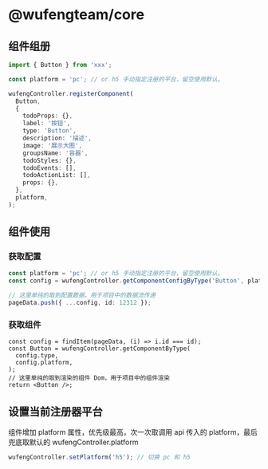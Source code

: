 # @wufengteam/core

## 组件组册

```ts
import { Button } from 'xxx';

const platform = 'pc'; // or h5 手动指定注册的平台，留空使用默认。

wufengController.registerComponent(
  Button,
  {
    todoProps: {},
    label: '按钮',
    type: 'Button',
    description: '描述',
    image: '展示大图',
    groupsName: '容器',
    todoStyles: {},
    todoEvents: [],
    todoActionList: [],
    props: {},
  },
  platform,
);
```

## 组件使用

### 获取配置

```ts
const platform = 'pc'; // or h5 手动指定注册的平台，留空使用默认。
const config = wufengController.getComponentConfigByType('Button', platform);

// 这里单纯的取到配置数据，用于项目中的数据流传递
pageData.push({ ...config, id: 12312 });
```

### 获取组件

```tsx
const config = findItem(pageData, (i) => i.id === id);
const Button = wufengController.getComponentByType(
  config.type,
  config.platform,
);
// 这里单纯的取到渲染的组件 Dom，用于项目中的组件渲染
return <Button />;
```

## 设置当前注册器平台

组件增加 platform 属性，优先级最高，次一次取调用 api 传入的 platform，最后兜底取默认的 wufengController.platform

```ts
wufengController.setPlatform('h5'); // 切换 pc 和 h5
```
